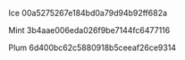 Ice
00a5275267e184bd0a79d94b92ff682a

Mint
3b4aae006eda026f9be7144fc6477116

Plum
6d400bc62c5880918b5ceeaf26ce9314
